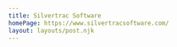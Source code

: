 ```yaml
---
title: Silvertrac Software
homePage: https://www.silvertracsoftware.com/
layout: layouts/post.njk
---
```

